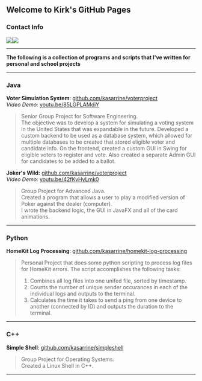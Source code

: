 ## Welcome to Kirk's GitHub Pages
### Contact Info
[<img src="https://img.icons8.com/ios-filled/50/000000/linkedin.png">](https://www.linkedin.com/in/kasarrine/)[<img src="https://img.icons8.com/ios-filled/50/000000/apple-mail.png">](mailto:kasarrine@gmail.com)
- - -
**The following is a collection of programs and scripts that I've written for personal and school projects**
- - -
### Java
**Voter Simulation System**: [github.com/kasarrine/voterproject](https://github.com/kasarrine/voterproject)\
*Video Demo*: [youtu.be/85LGPLAMdiY](youtu.be/85LGPLAMdiY)
> Senior Group Project for Software Engineering.\
> The objective was to develop a system for simulating a voting system in the United States
> that was expandable in the future. Developed a custom backend to be used as a database system, which allowed for multiple databases to
> be created that stored eligible voter and candidate info. On the frontend, created a custom GUI in Swing for eligible voters to register and vote.
> Also created a separate Admin GUI for candidates to be added to a ballot.
>

**Joker's Wild:** [github.com/kasarrine/voterproject](https://github.com/kasarrine/voterproject)\
*Video Demo*: [youtu.be/42fKvHyLmk0](https://youtu.be/42fKvHyLmk0?t=1584)
> 
> Group Project for Advanced Java.\
> Created a program that allows a user to play a modified version of Poker against the dealer (computer).\
> I wrote the backend logic, the GUI in JavaFX and all of the card animations.

- - -
### Python
**HomeKit Log Processing**: [github.com/kasarrine/homekit-log-processing](https://github.com/kasarrine/homekit-log-processing)
> 
> Personal Project that does some python scripting to process log files for HomeKit errors.
> The script accomplishes the following tasks:
> 
> 1. Combines all log files into one unifed file, sorted by timestamp.
> 2. Counts the number of unique sender occurances in each of the individual logs and outputs to the terminal.
> 3. Calculates the time it takes to send a ping from one device to another (connected by ID) and outputs the duration to the terminal.

- - -
### C++
**Simple Shell**: [github.com/kasarrine/simpleshell](https://github.com/kasarrine/simpleshell)
> 
> Group Project for Operating Systems.\
> Created a Linux Shell in C++. 
- - -
